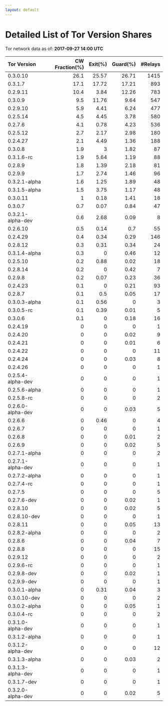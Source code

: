 ```yaml
---
layout: default
---
```



# Detailed List of Tor Version Shares

Tor network data as of: **2017-09-27 14:00 UTC**

| Tor Version       |   CW Fraction(%) |   Exit(%) |   Guard(%) |   #Relays |
|:------------------|-----------------:|----------:|-----------:|----------:|
| 0.3.0.10          |             26.1 |     25.57 |      26.71 |      1415 |
| 0.3.1.7           |             17.1 |     17.72 |      17.21 |       893 |
| 0.2.9.11          |             10.4 |      3.84 |      12.26 |       783 |
| 0.3.0.9           |              9.5 |     11.76 |       9.64 |       547 |
| 0.2.9.10          |              5.9 |      4.41 |       6.24 |       477 |
| 0.2.5.14          |              4.5 |      4.45 |       3.78 |       580 |
| 0.2.7.6           |              4.1 |      0.78 |       4.23 |       536 |
| 0.2.5.12          |              2.7 |      2.17 |       2.98 |       180 |
| 0.2.4.27          |              2.1 |      4.49 |       1.36 |       188 |
| 0.3.0.8           |              1.9 |      3    |       1.82 |        87 |
| 0.3.1.6-rc        |              1.9 |      5.64 |       1.19 |        88 |
| 0.2.8.9           |              1.8 |      1.39 |       2.18 |        81 |
| 0.2.9.9           |              1.7 |      2.74 |       1.46 |        96 |
| 0.3.2.1-alpha     |              1.6 |      1.25 |       1.89 |        48 |
| 0.3.1.5-alpha     |              1.5 |      3.75 |       1.17 |        48 |
| 0.3.0.11          |              1   |      0.18 |       1.41 |        18 |
| 0.3.0.7           |              0.7 |      0.07 |       0.84 |        47 |
| 0.3.2.1-alpha-dev |              0.6 |      2.68 |       0.09 |         8 |
| 0.2.6.10          |              0.5 |      0.14 |       0.7  |        55 |
| 0.2.4.29          |              0.4 |      0.34 |       0.29 |       146 |
| 0.2.8.12          |              0.3 |      0.31 |       0.34 |        24 |
| 0.3.1.4-alpha     |              0.3 |      0    |       0.46 |        12 |
| 0.2.5.10          |              0.2 |      0.88 |       0.02 |        18 |
| 0.2.8.14          |              0.2 |      0    |       0.42 |         7 |
| 0.2.9.8           |              0.2 |      0.07 |       0.23 |        36 |
| 0.2.4.23          |              0.1 |      0    |       0.21 |        93 |
| 0.2.8.7           |              0.1 |      0.5  |       0.05 |        17 |
| 0.3.0.3-alpha     |              0.1 |      0.56 |       0    |         3 |
| 0.3.0.5-rc        |              0.1 |      0.39 |       0.01 |         5 |
| 0.3.0.6           |              0.1 |      0    |       0.18 |        16 |
| 0.2.4.19          |              0   |      0    |       0    |         1 |
| 0.2.4.20          |              0   |      0    |       0.02 |         9 |
| 0.2.4.21          |              0   |      0    |       0.01 |         6 |
| 0.2.4.22          |              0   |      0    |       0    |        11 |
| 0.2.4.24          |              0   |      0    |       0.03 |         8 |
| 0.2.4.26          |              0   |      0    |       0    |         1 |
| 0.2.5.4-alpha-dev |              0   |      0    |       0    |         1 |
| 0.2.5.6-alpha     |              0   |      0    |       0    |         1 |
| 0.2.5.8-rc        |              0   |      0    |       0    |         2 |
| 0.2.6.0-alpha-dev |              0   |      0    |       0.03 |         5 |
| 0.2.6.6           |              0   |      0.46 |       0    |         4 |
| 0.2.6.7           |              0   |      0    |       0    |         1 |
| 0.2.6.8           |              0   |      0    |       0.01 |         2 |
| 0.2.6.9           |              0   |      0    |       0.02 |         5 |
| 0.2.7.1-alpha     |              0   |      0    |       0    |         2 |
| 0.2.7.1-alpha-dev |              0   |      0    |       0    |         1 |
| 0.2.7.2-alpha     |              0   |      0    |       0    |         1 |
| 0.2.7.4-rc        |              0   |      0    |       0    |         1 |
| 0.2.7.5           |              0   |      0    |       0    |         5 |
| 0.2.7.6-dev       |              0   |      0    |       0.02 |         1 |
| 0.2.8.10          |              0   |      0    |       0.02 |         5 |
| 0.2.8.10-dev      |              0   |      0    |       0    |         1 |
| 0.2.8.11          |              0   |      0    |       0.05 |        13 |
| 0.2.8.2-alpha     |              0   |      0    |       0    |         2 |
| 0.2.8.6           |              0   |      0    |       0.04 |         7 |
| 0.2.8.8           |              0   |      0    |       0    |        15 |
| 0.2.9.12          |              0   |      0    |       0    |         2 |
| 0.2.9.6-rc        |              0   |      0    |       0    |         1 |
| 0.2.9.8-dev       |              0   |      0    |       0.02 |         1 |
| 0.2.9.9-dev       |              0   |      0    |       0    |         1 |
| 0.3.0.1-alpha     |              0   |      0.31 |       0.04 |         3 |
| 0.3.0.10-dev      |              0   |      0    |       0    |         2 |
| 0.3.0.2-alpha     |              0   |      0    |       0.05 |         1 |
| 0.3.0.4-rc        |              0   |      0    |       0    |         2 |
| 0.3.1.0-alpha-dev |              0   |      0    |       0    |         1 |
| 0.3.1.2-alpha     |              0   |      0    |       0    |         1 |
| 0.3.1.2-alpha-dev |              0   |      0    |       0    |        12 |
| 0.3.1.3-alpha     |              0   |      0    |       0.03 |         2 |
| 0.3.1.3-alpha-dev |              0   |      0    |       0    |         1 |
| 0.3.1.7-dev       |              0   |      0    |       0    |         1 |
| 0.3.2.0-alpha-dev |              0   |      0    |       0.02 |         5 |